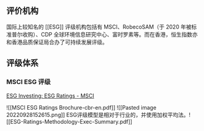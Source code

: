 ## 评价机构
国际上较知名的 [[ESG]] 评级机构包括有 MSCI、RobecoSAM（于 2020 年被标准普尔收购）、CDP 全球环境信息研究中心、富时罗素等。而在香港，恒生指数亦和香港品质保证局合办了可持续发展评级。

## 评级体系
### MSCI ESG 评级
[ESG Investing: ESG Ratings - MSCI](https://www.msci.com/our-solutions/esg-investing/esg-ratings)

![[MSCI ESG Ratings Brochure-cbr-en.pdf]]
![[Pasted image 20220928152615.png]]
ESG评级模型是相对于行业的，并使用加权平均法。![[ESG-Ratings-Methodology-Exec-Summary.pdf]]